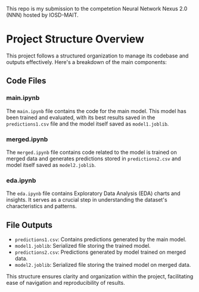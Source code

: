This repo is my submission to the competetion Neural Network Nexus 2.0 (NNN) hosted by IOSD-MAIT.

# Project Structure Overview

This project follows a structured organization to manage its codebase and outputs effectively. Here's a breakdown of the main components:

## Code Files

### main.ipynb

The `main.ipynb` file contains the code for the main model. This model has been trained and evaluated, with its best results saved in the `predictions1.csv` file and the model itself saved as `model1.joblib`.

### merged.ipynb

The `merged.ipynb` file contains code related to the model is trained on merged data and generates predictions stored in `predictions2.csv` and model itself saved as `model2.joblib`.

### eda.ipynb

The `eda.ipynb` file contains Exploratory Data Analysis (EDA) charts and insights. It serves as a crucial step in understanding the dataset's characteristics and patterns.

## File Outputs

- `predictions1.csv`: Contains predictions generated by the main model.
- `model1.joblib`: Serialized file storing the trained model.
- `predictions2.csv`: Predictions generated by model trained on merged data.
- `model2.joblib`: Serialized file storing the trained model on merged data.

This structure ensures clarity and organization within the project, facilitating ease of navigation and reproducibility of results.
